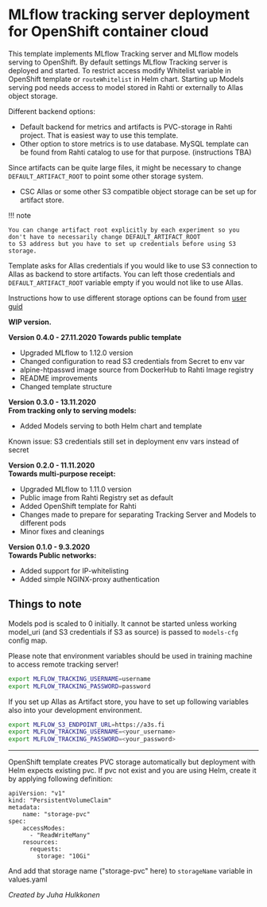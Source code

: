 # MLflow tracking server deployment for OpenShift container cloud

This template implements MLflow Tracking server and MLflow models serving to OpenShift.
By default settings MLflow Tracking server is deployed and started. To restrict access modify Whitelist variable
in OpenShift template or `routeWhitelist` in Helm chart.
Starting up Models serving pod needs access to model stored in Rahti or externally to Allas object storage.

Different backend options:
- Default backend for metrics and artifacts is PVC-storage in Rahti project. That is easiest way to use this template.
- Other option to store metrics is to use database. MySQL template can be found from Rahti catalog to use for that purpose. (instructions TBA) 

Since artifacts can be quite large files, it might be necessary to change `DEFAULT_ARTIFACT_ROOT` to point some other storage system.
- CSC Allas or some other S3 compatible object storage can be set up for artifact store.

!!! note 

    You can change artifact root explicitly by each experiment so you don't have to necessarily change DEFAULT_ARTIFACT_ROOT 
    to S3 address but you have to set up credentials before using S3 storage.

Template asks for Allas credentials if you would like to use S3 connection to Allas as backend to store artifacts. You can left those credentials and 
`DEFAULT_ARTIFACT_ROOT` variable empty if you would not like to use Allas. 

Instructions how to use different storage options can be found from [user guid](./user_guide.md) 

**WIP version.**

**Version 0.4.0 - 27.11.2020
Towards public template**
- Upgraded MLflow to 1.12.0 version
- Changed configuration to read S3 credentials from Secret to env var 
- alpine-htpasswd image source from DockerHub to Rahti Image registry
- README improvements
- Changed template structure

**Version 0.3.0 - 13.11.2020  
From tracking only to serving models:**
- Added Models serving to both Helm chart and template

Known issue: S3 credentials still set in deployment env vars instead of secret

**Version 0.2.0 - 11.11.2020  
Towards multi-purpose receipt:**
- Upgraded MLflow to 1.11.0 version
- Public image from Rahti Registry set as default
- Added OpenShift template for Rahti
- Changes made to prepare for separating Tracking Server and Models to different pods
- Minor fixes and cleanings

**Version 0.1.0 - 9.3.2020  
Towards Public networks:**
- Added support for IP-whitelisting
- Added simple NGINX-proxy authentication

## Things to note

Models pod is scaled to 0 initially. It cannot be started unless working model_uri (and S3 credentials if S3 as source) 
is passed to `models-cfg` config map.

Please note that environment variables should be used in training machine to access remote tracking server!
```bash
export MLFLOW_TRACKING_USERNAME=username
export MLFLOW_TRACKING_PASSWORD=password
```

If you set up Allas as Artifact store, you have to set up following variables also into your development environment.

```bash
export MLFLOW_S3_ENDPOINT_URL=https://a3s.fi
export MLFLOW_TRACKING_USERNAME=<your_username>
export MLFLOW_TRACKING_PASSWORD=<your_password>
```

---
OpenShift template creates PVC storage automatically but deployment with Helm expects existing pvc.
If pvc not exist and you are using Helm, create it by applying following definition:

```
apiVersion: "v1"
kind: "PersistentVolumeClaim"
metadata:
    name: "storage-pvc"
spec:
    accessModes:
      - "ReadWriteMany"
    resources:
      requests:
        storage: "10Gi"
``` 
And add that storage name ("storage-pvc" here) to `storageName` variable in values.yaml

*Created by Juha Hulkkonen*

